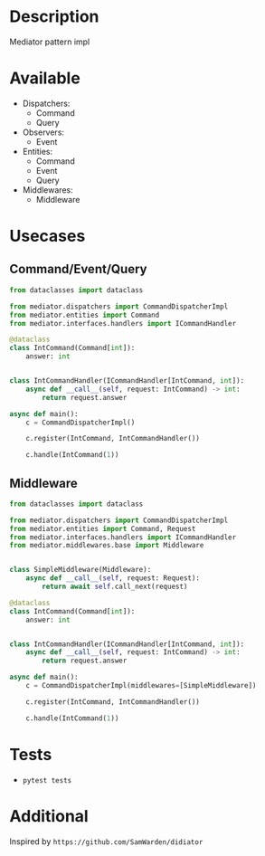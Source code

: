 # Description

Mediator pattern impl

# Available

- Dispatchers:
    - Command
    - Query
- Observers:
    - Event
- Entities:
    - Command
    - Event
    - Query
- Middlewares:
  - Middleware

# Usecases

## Command/Event/Query

```python
from dataclasses import dataclass

from mediator.dispatchers import CommandDispatcherImpl
from mediator.entities import Command
from mediator.interfaces.handlers import ICommandHandler

@dataclass
class IntCommand(Command[int]):
    answer: int


class IntCommandHandler(ICommandHandler[IntCommand, int]):
    async def __call__(self, request: IntCommand) -> int:
        return request.answer

async def main():
    c = CommandDispatcherImpl()

    c.register(IntCommand, IntCommandHandler())

    c.handle(IntCommand(1))
```

## Middleware

```python
from dataclasses import dataclass

from mediator.dispatchers import CommandDispatcherImpl
from mediator.entities import Command, Request
from mediator.interfaces.handlers import ICommandHandler
from mediator.middlewares.base import Middleware


class SimpleMiddleware(Middleware):
    async def __call__(self, request: Request):
        return await self.call_next(request)

@dataclass
class IntCommand(Command[int]):
    answer: int


class IntCommandHandler(ICommandHandler[IntCommand, int]):
    async def __call__(self, request: IntCommand) -> int:
        return request.answer

async def main():
    c = CommandDispatcherImpl(middlewares=[SimpleMiddleware])

    c.register(IntCommand, IntCommandHandler())

    c.handle(IntCommand(1))
```
# Tests

- `pytest tests`

# Additional

Inspired by `https://github.com/SamWarden/didiator`